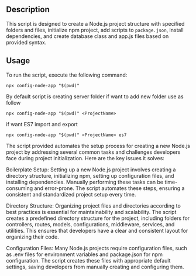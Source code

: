
  

## Description

This script is designed to create a Node.js project structure with specified folders and files, initialize npm project, add scripts to `package.json`, install dependencies, and create database class and app.js files based on provided syntax.

  

## Usage

To run the script, execute the following command:

  

    npx config-node-app "$(pwd)"

  

By default script is creating server folder if want to add new folder use as follow

  

    npx config-node-app "$(pwd)" <ProjectName>

  

if want ES7 import and export

  

    npx config-node-app "$(pwd)" <ProjectName> es7

  
  

The script provided automates the setup process for creating a new Node.js project by addressing several common tasks and challenges developers face during project initialization. Here are the key issues it solves:

  

Boilerplate Setup: Setting up a new Node.js project involves creating a directory structure, initializing npm, setting up configuration files, and installing dependencies. Manually performing these tasks can be time-consuming and error-prone. The script automates these steps, ensuring a consistent and standardized project setup every time.

  

Directory Structure: Organizing project files and directories according to best practices is essential for maintainability and scalability. The script creates a predefined directory structure for the project, including folders for controllers, routes, models, configurations, middleware, services, and utilities. This ensures that developers have a clear and consistent layout for organizing their code.

  

Configuration Files: Many Node.js projects require configuration files, such as .env files for environment variables and package.json for npm configuration. The script creates these files with appropriate default settings, saving developers from manually creating and configuring them.